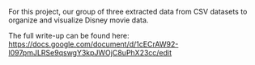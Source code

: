 For this project, our group of three extracted data from CSV datasets to organize and visualize Disney movie data. 

The full write-up can be found here: https://docs.google.com/document/d/1cECrAW92-l097pmJLRSe9qswgY3kpJWOjC8uPhX23cc/edit
